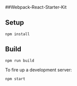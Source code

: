 ##Webpack-React-Starter-Kit

Setup
---

```
npm install
```

Build
---

```
npm run build
```

To fire up a development server:

```
npm start
```
